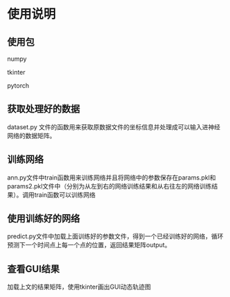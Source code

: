 # 使用说明

## 使用包

numpy

tkinter

pytorch

## 获取处理好的数据

dataset.py 文件的函数用来获取原数据文件的坐标信息并处理成可以输入进神经网络的数据矩阵。

## 训练网络

ann.py文件中train函数用来训练网络并且将网络中的参数保存在params.pkl和params2.pkl文件中（分别为从左到右的网络训练结果和从右往左的网络训练结果）。调用train函数可以训练网络

## 使用训练好的网络

predict.py文件中加载上面训练好的参数文件，得到一个已经训练好的网络，循环预测下一个时间点上每一个点的位置，返回结果矩阵output。

## 查看GUI结果

加载上文的结果矩阵，使用tkinter画出GUI动态轨迹图

